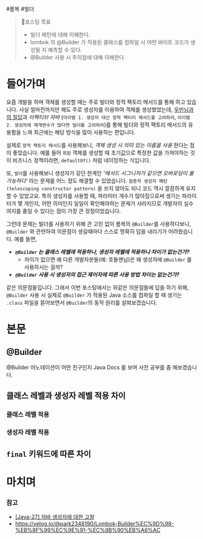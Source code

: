 #롬복 #빌더


> 🎯포스팅 목표  
> - 빌더 패턴에 대해 이해한다.  
> - lombok 의 @Builder 가 적용된 클래스를 컴파일 시 어떤 바이트 코드가 생성될 지 예측할 수 있다.   
> - @Builder 사용 시 주의점에 대해 이해한다.  
  
# 들어가며  
  
요즘 개발을 하며 객체를 생성할 때는 주로 빌더와 정적 팩토리 메서드를 통해 하고 있습니다. 사실 얼마전까지만 해도 주로 생성자를 이용하여 객체를 생성했었는데, [우빈님과의 질답](https://www.inflearn.com/questions/913002)과 _이펙티브 자바_ (`아이템 1. 생성자 대신 정적 팩터리 메서드를 고려하라`, `아이템 2. 생성자에 매개변수가 많다면 빌더를 고려하라`)를 통해 빌더와 정적 팩토리 메서드의 유용함을 느껴 최근에는 해당 방식을 많이 사용하는 편입니다.  

실제로 `정적 팩토리 메서드`를 사용해보니, *객체 생성 시 의미 있는 이름을 사용* 한다는 점이 좋았습니다. 예를 들어 `회원` 객체를 생성할 때 초기값으로 특정한 값을 가져야하는 것이 비즈니스 정책이라면, `defaultOf()` 처럼 네이밍하는 식입니다. 

또, `빌더`를 사용해보니 생성자가 갖던 한계인 *'메서드 시그니처가 같으면 오버로딩이 불가능하다'* 라는 문제를 어느 정도 해결할 수 있었습니다. `점층적 생성자 패턴(telescoping constructor pattern)` 을 쓰지 않아도 되니 코드 역시 깔끔하게 유지할 수 있었고요. 특히 생성자를 사용할 때, 파라미터 개수가 많아짐으로써 생기는 파라미터가 몇 개인지, 어떤 의미인지 일일이 확인해야하는 문제가 사라지므로 개발자의 실수 여지를 줄일 수 있다는 점이 가장 큰 장점이었습니다.

그런데 문제는 빌더를 사용하기 위해 큰 고민 없이 롬복의 `@Builder`를 사용하다보니, `@Builder` 와 관련하여 의문점이 생길때마다 스스로 명확히 답을 내리기가 어려웠습니다. 예를 들면,
  
- ***`@Builder` 는 클래스 레벨에 적용하나, 생성자 레벨에 적용하나 차이가 없는건가?***
	- 차이가 없으면 왜 다른 개발자분들(예: 호돌맨님)은 왜 생성자에 `@Builder` 를 사용하시는 걸까?
- ***`@Builder` 사용 시 생성자의 접근 제어자에 따른 사용 방법 차이는 없는건가?***
  
같은 의문점들입니다. 그래서 이번 포스팅에서는 위같은 의문점들에 답을 하기 위해, `@Builder` 사용 시 실제로 `@Builder` 가 적용된 Java 소스를 컴파일 할 때 생기는 `.class` 파일을 뜯어보면서 `@Builder`의 동작 원리를 살펴보겠습니다.


# 본문  
  
## @Builder 

@Builder 어노테이션이 어떤 친구인지 Java Docs 를 보며 사전 공부를 좀 해보겠습니다.


## 클래스 레벨과 생성자 레벨 적용 차이

### 클래스 레벨 적용

### 생성자 레벨 적용

## `final` 키워드에 따른 차이



  
  
# 마치며   
  
### 참고  
  
- [[Java-27] 자바 생성자에 대한 고찰](https://catch-me-java.tistory.com/40)
- https://velog.io/@park2348190/Lombok-Builder%EC%9D%98-%EB%8F%99%EC%9E%91-%EC%9B%90%EB%A6%AC